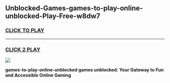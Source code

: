 
## Unblocked-Games-games-to-play-online-unblocked-Play-Free-w8dw7
<h3>
<a href="https://premium76.site?title=games-to-play-online-unblocked&ref=18A1">CLICK TO PLAY</a></h3>
<hr>

<h3>
<a href="https://premium76.site?title=games-to-play-online-unblocked&ref=18A1">CLICK 2 PLAY</a>
  
</h3>

<a href="https://premium76.site?title=games-to-play-online-unblocked&ref=18A1"><img src="https://clearcache.store/games.png"></a>


**games-to-play-online-unblocked games unblocked: Your Gateway to Fun and Accessible Online Gaming**
